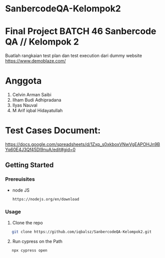 # SanbercodeQA-Kelompok2
 Final Project BATCH 46 Sanbercode QA // Kelompok 2
==================================================

Buatlah rangkaian test plan dan test execution dari dummy website https://www.demoblaze.com/

Anggota
==================================================
1. Celvin Arman Saibi
2. Ilham Budi Adhipradana
3. Ilyas Nauval
4. M Arif iqbal Hidayatullah

Test Cases Document:
==================================================
https://docs.google.com/spreadsheets/d/1Zxp_s0xkboxVNwVgEAPOHJn9BYq60E4J3Qf45Dl9nuA/edit#gid=0


## Getting Started

### Prereuisites

* node JS
  ```sh
  https://nodejs.org/en/download
  ```


### Usage 

1. Clone the repo
```sh
   git clone https://github.com/iqbalsz/SanbercodeQA-Kelompok2.git
   ```
2. Run cypress on the Path
```sh
   npx cypress open
   ```
